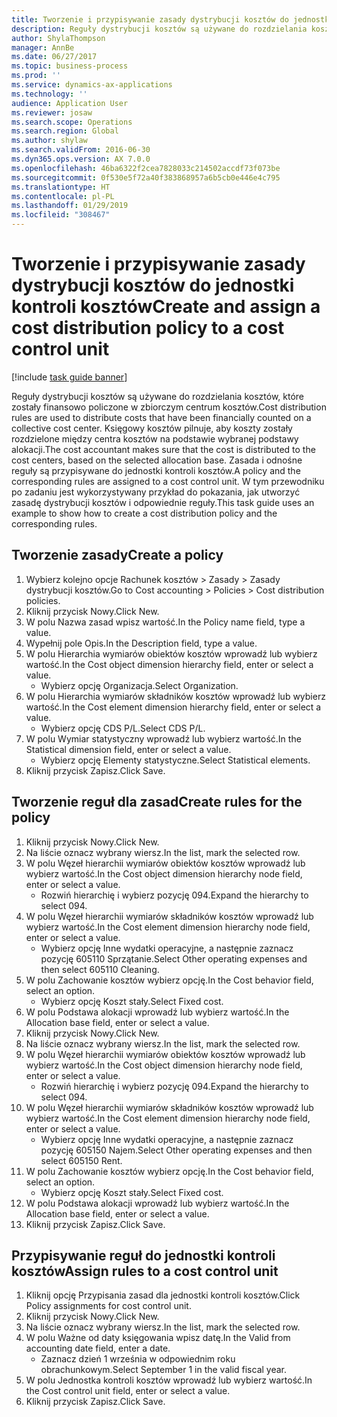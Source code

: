 ```yaml
---
title: Tworzenie i przypisywanie zasady dystrybucji kosztów do jednostki kontroli kosztów
description: Reguły dystrybucji kosztów są używane do rozdzielania kosztów, które zostały finansowo policzone w zbiorczym centrum kosztów.
author: ShylaThompson
manager: AnnBe
ms.date: 06/27/2017
ms.topic: business-process
ms.prod: ''
ms.service: dynamics-ax-applications
ms.technology: ''
audience: Application User
ms.reviewer: josaw
ms.search.scope: Operations
ms.search.region: Global
ms.author: shylaw
ms.search.validFrom: 2016-06-30
ms.dyn365.ops.version: AX 7.0.0
ms.openlocfilehash: 46ba6322f2cea7828033c214502accdf73f073be
ms.sourcegitcommit: 0f530e5f72a40f383868957a6b5cb0e446e4c795
ms.translationtype: HT
ms.contentlocale: pl-PL
ms.lasthandoff: 01/29/2019
ms.locfileid: "308467"
---
```

# <a name="create-and-assign-a-cost-distribution-policy-to-a-cost-control-unit"></a><span data-ttu-id="3390e-103">Tworzenie i przypisywanie zasady dystrybucji kosztów do jednostki kontroli kosztów</span><span class="sxs-lookup"><span data-stu-id="3390e-103">Create and assign a cost distribution policy to a cost control unit</span></span>

[!include [task guide banner](../../includes/task-guide-banner.md)]

<span data-ttu-id="3390e-104">Reguły dystrybucji kosztów są używane do rozdzielania kosztów, które zostały finansowo policzone w zbiorczym centrum kosztów.</span><span class="sxs-lookup"><span data-stu-id="3390e-104">Cost distribution rules are used to distribute costs that have been financially counted on a collective cost center.</span></span> <span data-ttu-id="3390e-105">Księgowy kosztów pilnuje, aby koszty zostały rozdzielone między centra kosztów na podstawie wybranej podstawy alokacji.</span><span class="sxs-lookup"><span data-stu-id="3390e-105">The cost accountant makes sure that the cost is distributed to the cost centers, based on the selected allocation base.</span></span> <span data-ttu-id="3390e-106">Zasada i odnośne reguły są przypisywane do jednostki kontroli kosztów.</span><span class="sxs-lookup"><span data-stu-id="3390e-106">A policy and the corresponding rules are assigned to a cost control unit.</span></span> <span data-ttu-id="3390e-107">W tym przewodniku po zadaniu jest wykorzystywany przykład do pokazania, jak utworzyć zasadę dystrybucji kosztów i odpowiednie reguły.</span><span class="sxs-lookup"><span data-stu-id="3390e-107">This task guide uses an example to show how to create a cost distribution policy and the corresponding rules.</span></span>


## <a name="create-a-policy"></a><span data-ttu-id="3390e-108">Tworzenie zasady</span><span class="sxs-lookup"><span data-stu-id="3390e-108">Create a policy</span></span>
1. <span data-ttu-id="3390e-109">Wybierz kolejno opcje Rachunek kosztów > Zasady > Zasady dystrybucji kosztów.</span><span class="sxs-lookup"><span data-stu-id="3390e-109">Go to Cost accounting > Policies > Cost distribution policies.</span></span>
2. <span data-ttu-id="3390e-110">Kliknij przycisk Nowy.</span><span class="sxs-lookup"><span data-stu-id="3390e-110">Click New.</span></span>
3. <span data-ttu-id="3390e-111">W polu Nazwa zasad wpisz wartość.</span><span class="sxs-lookup"><span data-stu-id="3390e-111">In the Policy name field, type a value.</span></span>
4. <span data-ttu-id="3390e-112">Wypełnij pole Opis.</span><span class="sxs-lookup"><span data-stu-id="3390e-112">In the Description field, type a value.</span></span>
5. <span data-ttu-id="3390e-113">W polu Hierarchia wymiarów obiektów kosztów wprowadź lub wybierz wartość.</span><span class="sxs-lookup"><span data-stu-id="3390e-113">In the Cost object dimension hierarchy field, enter or select a value.</span></span>
    * <span data-ttu-id="3390e-114">Wybierz opcję Organizacja.</span><span class="sxs-lookup"><span data-stu-id="3390e-114">Select Organization.</span></span>  
6. <span data-ttu-id="3390e-115">W polu Hierarchia wymiarów składników kosztów wprowadź lub wybierz wartość.</span><span class="sxs-lookup"><span data-stu-id="3390e-115">In the Cost element dimension hierarchy field, enter or select a value.</span></span>
    * <span data-ttu-id="3390e-116">Wybierz opcję CDS P/L.</span><span class="sxs-lookup"><span data-stu-id="3390e-116">Select CDS P/L.</span></span>  
7. <span data-ttu-id="3390e-117">W polu Wymiar statystyczny wprowadź lub wybierz wartość.</span><span class="sxs-lookup"><span data-stu-id="3390e-117">In the Statistical dimension field, enter or select a value.</span></span>
    * <span data-ttu-id="3390e-118">Wybierz opcję Elementy statystyczne.</span><span class="sxs-lookup"><span data-stu-id="3390e-118">Select Statistical elements.</span></span>  
8. <span data-ttu-id="3390e-119">Kliknij przycisk Zapisz.</span><span class="sxs-lookup"><span data-stu-id="3390e-119">Click Save.</span></span>

## <a name="create-rules-for-the-policy"></a><span data-ttu-id="3390e-120">Tworzenie reguł dla zasad</span><span class="sxs-lookup"><span data-stu-id="3390e-120">Create rules for the policy</span></span>
1. <span data-ttu-id="3390e-121">Kliknij przycisk Nowy.</span><span class="sxs-lookup"><span data-stu-id="3390e-121">Click New.</span></span>
2. <span data-ttu-id="3390e-122">Na liście oznacz wybrany wiersz.</span><span class="sxs-lookup"><span data-stu-id="3390e-122">In the list, mark the selected row.</span></span>
3. <span data-ttu-id="3390e-123">W polu Węzeł hierarchii wymiarów obiektów kosztów wprowadź lub wybierz wartość.</span><span class="sxs-lookup"><span data-stu-id="3390e-123">In the Cost object dimension hierarchy node field, enter or select a value.</span></span>
    * <span data-ttu-id="3390e-124">Rozwiń hierarchię i wybierz pozycję 094.</span><span class="sxs-lookup"><span data-stu-id="3390e-124">Expand the hierarchy to select 094.</span></span>  
4. <span data-ttu-id="3390e-125">W polu Węzeł hierarchii wymiarów składników kosztów wprowadź lub wybierz wartość.</span><span class="sxs-lookup"><span data-stu-id="3390e-125">In the Cost element dimension hierarchy node field, enter or select a value.</span></span>
    * <span data-ttu-id="3390e-126">Wybierz opcję Inne wydatki operacyjne, a następnie zaznacz pozycję 605110 Sprzątanie.</span><span class="sxs-lookup"><span data-stu-id="3390e-126">Select Other operating expenses and then select 605110 Cleaning.</span></span>  
5. <span data-ttu-id="3390e-127">W polu Zachowanie kosztów wybierz opcję.</span><span class="sxs-lookup"><span data-stu-id="3390e-127">In the Cost behavior field, select an option.</span></span>
    * <span data-ttu-id="3390e-128">Wybierz opcję Koszt stały.</span><span class="sxs-lookup"><span data-stu-id="3390e-128">Select Fixed cost.</span></span>  
6. <span data-ttu-id="3390e-129">W polu Podstawa alokacji wprowadź lub wybierz wartość.</span><span class="sxs-lookup"><span data-stu-id="3390e-129">In the Allocation base field, enter or select a value.</span></span>
7. <span data-ttu-id="3390e-130">Kliknij przycisk Nowy.</span><span class="sxs-lookup"><span data-stu-id="3390e-130">Click New.</span></span>
8. <span data-ttu-id="3390e-131">Na liście oznacz wybrany wiersz.</span><span class="sxs-lookup"><span data-stu-id="3390e-131">In the list, mark the selected row.</span></span>
9. <span data-ttu-id="3390e-132">W polu Węzeł hierarchii wymiarów obiektów kosztów wprowadź lub wybierz wartość.</span><span class="sxs-lookup"><span data-stu-id="3390e-132">In the Cost object dimension hierarchy node field, enter or select a value.</span></span>
    * <span data-ttu-id="3390e-133">Rozwiń hierarchię i wybierz pozycję 094.</span><span class="sxs-lookup"><span data-stu-id="3390e-133">Expand the hierarchy to select 094.</span></span>  
10. <span data-ttu-id="3390e-134">W polu Węzeł hierarchii wymiarów składników kosztów wprowadź lub wybierz wartość.</span><span class="sxs-lookup"><span data-stu-id="3390e-134">In the Cost element dimension hierarchy node field, enter or select a value.</span></span>
    * <span data-ttu-id="3390e-135">Wybierz opcję Inne wydatki operacyjne, a następnie zaznacz pozycję 605150 Najem.</span><span class="sxs-lookup"><span data-stu-id="3390e-135">Select Other operating expenses and then select 605150 Rent.</span></span>  
11. <span data-ttu-id="3390e-136">W polu Zachowanie kosztów wybierz opcję.</span><span class="sxs-lookup"><span data-stu-id="3390e-136">In the Cost behavior field, select an option.</span></span>
    * <span data-ttu-id="3390e-137">Wybierz opcję Koszt stały.</span><span class="sxs-lookup"><span data-stu-id="3390e-137">Select Fixed cost.</span></span>  
12. <span data-ttu-id="3390e-138">W polu Podstawa alokacji wprowadź lub wybierz wartość.</span><span class="sxs-lookup"><span data-stu-id="3390e-138">In the Allocation base field, enter or select a value.</span></span>
13. <span data-ttu-id="3390e-139">Kliknij przycisk Zapisz.</span><span class="sxs-lookup"><span data-stu-id="3390e-139">Click Save.</span></span>

## <a name="assign-rules-to-a-cost-control-unit"></a><span data-ttu-id="3390e-140">Przypisywanie reguł do jednostki kontroli kosztów</span><span class="sxs-lookup"><span data-stu-id="3390e-140">Assign rules to a cost control unit</span></span>
1. <span data-ttu-id="3390e-141">Kliknij opcję Przypisania zasad dla jednostki kontroli kosztów.</span><span class="sxs-lookup"><span data-stu-id="3390e-141">Click Policy assignments for cost control unit.</span></span>
2. <span data-ttu-id="3390e-142">Kliknij przycisk Nowy.</span><span class="sxs-lookup"><span data-stu-id="3390e-142">Click New.</span></span>
3. <span data-ttu-id="3390e-143">Na liście oznacz wybrany wiersz.</span><span class="sxs-lookup"><span data-stu-id="3390e-143">In the list, mark the selected row.</span></span>
4. <span data-ttu-id="3390e-144">W polu Ważne od daty księgowania wpisz datę.</span><span class="sxs-lookup"><span data-stu-id="3390e-144">In the Valid from accounting date field, enter a date.</span></span>
    * <span data-ttu-id="3390e-145">Zaznacz dzień 1 września w odpowiednim roku obrachunkowym.</span><span class="sxs-lookup"><span data-stu-id="3390e-145">Select September 1 in the valid fiscal year.</span></span>  
5. <span data-ttu-id="3390e-146">W polu Jednostka kontroli kosztów wprowadź lub wybierz wartość.</span><span class="sxs-lookup"><span data-stu-id="3390e-146">In the Cost control unit field, enter or select a value.</span></span>
6. <span data-ttu-id="3390e-147">Kliknij przycisk Zapisz.</span><span class="sxs-lookup"><span data-stu-id="3390e-147">Click Save.</span></span>

